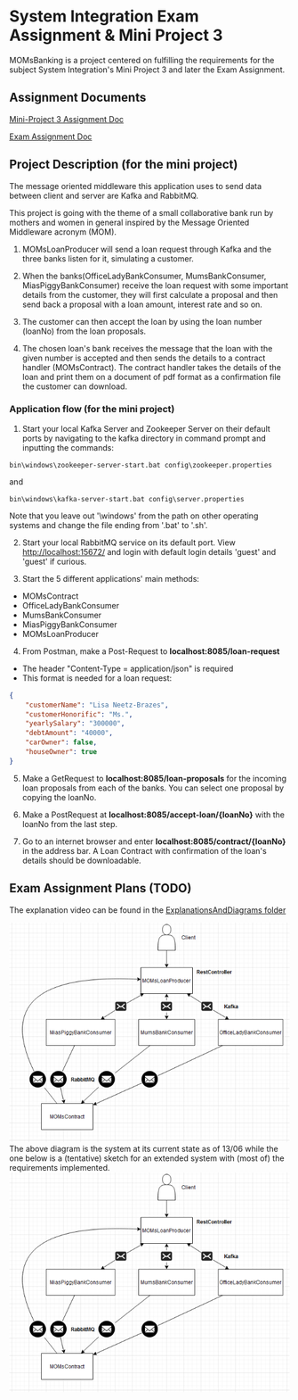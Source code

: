 # System Integration Exam Assignment & Mini Project 3

MOMsBanking is a project centered on fulfilling the requirements for the subject System Integration's Mini Project 3 and later the Exam Assignment.

## Assignment Documents

[Mini-Project 3 Assignment Doc](https://github.com/FrederikBlem/MOMsBanking/blob/main/AssignmentDocs/A9-MOM.pdf)

[Exam Assignment Doc](https://github.com/FrederikBlem/MOMsBanking/blob/main/AssignmentDocs/SI2021ExamProject.pdf)

## Project Description (for the mini project)

The message oriented middleware this application uses to send data between client and server are Kafka and RabbitMQ.

This project is going with the theme of a small collaborative bank run by mothers and women in general inspired by the Message Oriented Middleware acronym (MOM).

1. MOMsLoanProducer will send a loan request through Kafka and the three banks listen for it, simulating a customer.

2. When the banks(OfficeLadyBankConsumer, MumsBankConsumer, MiasPiggyBankConsumer) receive the loan request with some important details from the customer, they will first calculate a proposal and then send back a proposal with a loan amount, interest rate and so on.

3. The customer can then accept the loan by using the loan number (loanNo) from the loan proposals.

4. The chosen loan's bank receives the message that the loan with the given number is accepted and then sends the details to a contract handler (MOMsContract). The contract handler takes the details of the loan and print them on a document of pdf format as a confirmation file the customer can download.

### Application flow (for the mini project)

1. Start your local Kafka Server and Zookeeper Server on their default ports by navigating to the kafka directory in command prompt and inputting the commands:

```text
bin\windows\zookeeper-server-start.bat config\zookeeper.properties
```

and

```text
bin\windows\kafka-server-start.bat config\server.properties
```

Note that you leave out '\windows\' from the path on other operating systems and change the file ending from '.bat' to '.sh'.

2. Start your local RabbitMQ service on its default port. View [http://localhost:15672/](http://localhost:15672/) and login with default login details 'guest' and 'guest' if curious.

3. Start the 5 different applications' main methods:
- MOMsContract
- OfficeLadyBankConsumer
- MumsBankConsumer
- MiasPiggyBankConsumer
- MOMsLoanProducer
4. From Postman, make a Post-Request to **localhost:8085/loan-request**
- The header "Content-Type = application/json" is required
- This format is needed for a loan request:

```JSON
{
    "customerName": "Lisa Neetz-Brazes",
    "customerHonorific": "Ms.",
    "yearlySalary": "300000",
    "debtAmount": "40000",
    "carOwner": false,
    "houseOwner": true
}
```

5. Make a GetRequest to **localhost:8085/loan-proposals** for the incoming loan proposals from each of the banks. You can select one proposal by copying the loanNo.

6. Make a PostRequest at **localhost:8085/accept-loan/{loanNo}** with the loanNo from the last step.

7. Go to an internet browser and enter **localhost:8085/contract/{loanNo}** in the address bar. A Loan Contract with confirmation of the loan's details should be downloadable.

## Exam Assignment Plans (TODO)

The explanation video can be found in the [ExplanationsAndDiagrams folder](https://github.com/FrederikBlem/MOMsBanking/tree/main/ExplanationsAndDiagrams)

![](https://raw.githubusercontent.com/FrederikBlem/MOMsBanking/main/ExplanationsAndDiagrams/Diagram1.PNG)
The above diagram is the system at its current state as of 13/06 while the one below is a (tentative) sketch for an extended system with (most of) the requirements implemented.
![](https://raw.githubusercontent.com/FrederikBlem/MOMsBanking/main/ExplanationsAndDiagrams/Diagram1.PNG)
